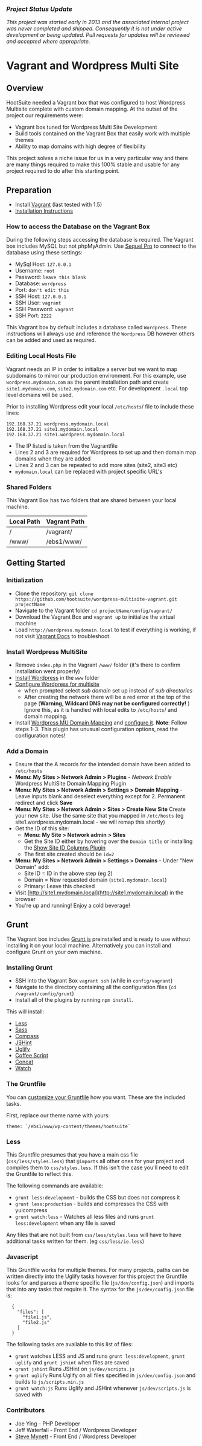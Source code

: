 ### *Project Status Update*

*This project was started early in 2013 and the associated internal project was never completed and shipped. Consequently it is not under active development or being updated. Pull requests for updates will be reviewed and accepted where appropriate.*

# Vagrant and Wordpress Multi Site

## Overview

HootSuite needed a Vagrant box that was configured to host Wordpress Multisite complete with custom domain mapping. At the outset of the project our requirements were:

* Vagrant box tuned for Wordpress Multi Site Development
* Build tools contained on the Vagrant Box that easily work with multiple themes
* Ability to map domains with high degree of flexibility

This project solves a niche issue for us in a very particular way and there are many things required to make this 100% stable and usable for any project required to do after this starting point. 

## Preparation

* Install [Vagrant](http://www.vagrantup.com/) (last tested with 1.5)
* [Installation Instructions](http://docs.vagrantup.com/v2/installation/index.html)

### How to access the Database on the Vagrant Box
During the following steps accessing the database is required. The Vagrant box includes MySQL but not phpMyAdmin. Use [Sequel Pro](http://www.sequelpro.com/) to connect to the database using these settings: 

* MySql Host: `127.0.0.1`
* Username: `root`
* Password: `leave this blank`
* Database: `wordpress` 
* Port: `don't edit this`
* SSH Host: `127.0.0.1`
* SSH User: `vagrant`
* SSH Password: `vagrant`
* SSH Port: `2222`

This Vagrant box by default includes a database called `Wordpress`. These instructions will always use and reference the `Wordpress` DB however others can be added and used as required.

### Editing Local Hosts File

Vagrant needs an IP in order to initialize a server but we want to map subdomains to mirror our production environment. For this example, use `wordpress.mydomain.com` as the parent installation path and create `site1.mydomain.com`, `site2.mydomain.com` etc. For development `.local` top level domains will be used. 

Prior to installing Wordpress edit your local `/etc/hosts`/ file to include these lines: 

```
192.168.37.21 wordpress.mydomain.local
192.168.37.21 site1.mydomain.local
192.168.37.21 site1.wordpress.mydomain.local
```

* The IP listed is taken from the Vagrantfile
* Lines 2 and 3 are required for Wordpress to set up and then domain map domains when they are added
* Lines 2 and 3 can be repeated to add more sites (site2, site3 etc)
* `mydomain.local` can be replaced with project specific URL's

### Shared Folders

This Vagrant Box has two folders that are shared between your local machine.

| Local Path  | Vagrant Path  |
| ------------- | ------------- | 
| /       | /vagrant/   |
| /www/     | /ebs1/www/  |


## Getting Started

### Initialization
* Clone the repository: `git clone https://github.com/hootsuite/wordpress-multisite-vagrant.git projectName`
* Navigate to the Vagrant folder `cd projectName/config/vagrant/`
* Download the Vagrant Box and `vagrant up` to initialize the virtual machine
* Load `http://wordpress.mydomain.local` to test if everything is working, if not visit [Vagrant Docs](http://docs.vagrantup.com/v2/) to troubleshoot.


### Install Wordpress MultiSite

* Remove `index.php` in the Vagrant `/www/` folder (it's there to confirm installation went properly)
* [Install Wordpress](http://codex.wordpress.org/Installing_WordPress) in the `www` folder
* [Configure Wordpress for multisite](http://codex.wordpress.org/Create_A_Network)
   * when prompted select *sub domain* set up instead of *sub directories*
   * After creating the network there will be a red error at the top of the page (**Warning, Wildcard DNS may not be configured correctly!** ) Ignore this, as it is handled with local edits to `/etc/hosts`/ and domain mapping. 
* Install [Wordpress MU Domain Mapping](http://wordpress.org/extend/plugins/wordpress-mu-domain-mapping/) and [configure it](http://wordpress.org/extend/plugins/wordpress-mu-domain-mapping/installation/). **Note**: Follow steps 1-3. This plugin has unusual configuration options, read the configuration notes!

### Add a Domain 

* Ensure that the A records for the intended domain have been added to `/etc/hosts`
* **Menu: My Sites > Network Admin > Plugins** - *Network Enable* Wordpress MultiSite Domain Mapping Plugin
* **Menu: My Sites > Network Admin > Settings > Domain Mapping** -  Leave inputs blank and deselect everything except for 2. Permanent redirect and click **Save**
* **Menu: My Sites > Network Admin > Sites > Create New Site** Create your new site. Use the same site that you mapped in `/etc/hosts` (eg site1.wordpress.mydomain.local - we will remap this shortly)
* Get the ID of this site:
  * **Menu: My Site > Network admin > Sites**
  * Get the Site ID either by hovering over the `Domain title` or installing the [Show Site ID Columns Plugin](http://halfelf.org/hacks/site-id-columns-multisite/)
  * The first site created should be `id=2`
* **Menu: My Sites > Network Admin > Settings > Domains** - Under "New Domain" add:
  * Site ID = ID in the above step (eg 2)
  * Domain = New requested domain (`site1.mydomain.local`)
  * Primary: Leave this checked
* Visit [http://site1.mydomain.local](http://site1.mydomain.local) in the browser
* You're up and running! Enjoy a cold beverage! 

## Grunt

The Vagrant box includes [Grunt.js](http://gruntjs.com) preinstalled and is ready to use without installing it on your local machine. Alternatively you can install and configure Grunt on your own machine. 

### Installing Grunt

* SSH into the Vagrant Box `vagrant ssh` (while in `config/vagrant`) 
* Navigate to the directory containing all the configuration files (`cd /vagrant/config/grunt`)
* Install all of the plugins by running `npm install`.

This will install:

* [Less](https://github.com/gruntjs/grunt-contrib-less)
* [Sass](https://github.com/gruntjs/grunt-contrib-sass)
* [Compass](https://github.com/gruntjs/grunt-contrib-compass)
* [JSHint](https://github.com/gruntjs/grunt-contrib-JSHint)
* [Uglify](https://github.com/gruntjs/grunt-contrib-uglify)
* [Coffee Script](https://github.com/gruntjs/grunt-contrib-coffee)
* [Concat](https://github.com/gruntjs/grunt-contrib-concat)
* [Watch](https://github.com/gruntjs/grunt-contrib-watch)

### The Gruntfile
You can [customize your Gruntfile](http://gruntjs.com/configuring-tasks) how you want. These are the included tasks. 

First, replace our theme name with yours: 
```
theme: `/ebs1/www/wp-content/themes/hootsuite`
```

### Less

This Gruntfile presumes that you have a main css file (`css/less/styles.less`) that `@imports` all other ones for your project and compiles them to `css/styles.less`. If this isn't the case you'll need to edit the Gruntfile to reflect this. 

The following commands are available: 

* `grunt less:development` - builds the CSS but does not compress it
* `grunt less:production` - builds and compresses the CSS with yuicompress
* `grunt watch:less` - Watches all less files and runs `grunt less:development` when any file is saved

Any files that are not built from `css/less/styles.less` will have to have additional tasks written for them. (eg `css/less/ie.less`)

### Javascript
This Gruntfile works for multiple themes. For many projects, paths can be written directly into the Uglify tasks however for this project the Gruntfile looks for and parses a theme specific file (`js/dev/config.json`) and imports that into any tasks that require it. The syntax for the `js/dev/config.json` file is: 

```
  {
    "files": [
      "file1.js", 
      "file2.js"
    ]
  }
```

The following tasks are available to this list of files: 

* `grunt` watches LESS and JS and runs `grunt less:development`, `grunt uglify` and `grunt jshint` when files are saved
* `grunt jshint` Runs JSHint on `js/dev/scripts.js`
* `grunt uglify` Runs Uglify on all files specified in `js/dev/config.json` and builds to `js/scripts.min.js`
* `grunt watch:js` Runs Uglify and JSHint whenever `js/dev/scripts.js` is saved with

### Contributors

* Joe Ying - PHP Developer
* Jeff Waterfall - Front End / Wordpress Developer 
* [Steve Mynett](http://twitter.com/stevemynett) - Front End / Wordpress Developer